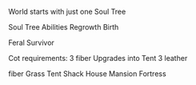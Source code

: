 World starts with just one Soul Tree

Soul Tree
    Abilities
        Regrowth
        Birth
        

Feral
Survivor

Cot
    requirements: 3 fiber
    Upgrades into Tent
        3 leather



fiber
Grass
Tent
Shack
House
Mansion
Fortress
